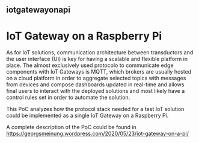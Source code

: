 ## iotgatewayonapi
# IoT Gateway on a Raspberry Pi

As for IoT solutions, communication architecture between transductors and the user interface (UI) is key for having a scalable and flexible platform in place. The almost exclusively used protocolo to communicate edge components with IoT Gateways is MQTT, which brokers are usually hosted on a cloud platform in order to  aggregate selected topics with messages from devices and compose dashboards updated in real-time and allows final users to interact with the deployed solutions and most likely have a control rules set in order to automate the solution. 

This PoC analyzes how the protocol stack needed for a test IoT solution could be implemented as a single IoT Gateway on a Raspberry Pi.

A complete description of the PoC could be found in https://georgsmeinung.wordpress.com/2020/05/23/iot-gateway-on-a-pi/
